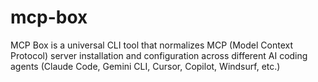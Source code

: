 # mcp-box
MCP Box is a universal CLI tool that normalizes MCP (Model Context Protocol) server installation and configuration across different AI coding agents (Claude Code, Gemini CLI, Cursor, Copilot, Windsurf, etc.)
